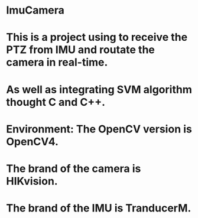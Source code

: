 # ImuCamera
# This is a project using to receive the PTZ from IMU and routate the camera in real-time.
# As well as integrating SVM algorithm thought C and C++.
# Environment: The OpenCV version is OpenCV4.
# The brand of the camera is HIKvision.
# The brand of the IMU is TranducerM.
